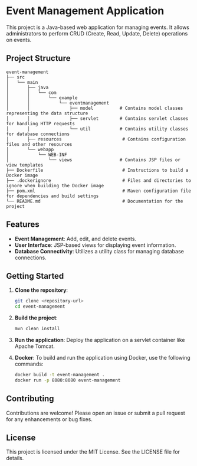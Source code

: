 # Event Management Application

This project is a Java-based web application for managing events. It allows administrators to perform CRUD (Create, Read, Update, Delete) operations on events.

## Project Structure

```
event-management
├── src
│   └── main
│       ├── java
│       │   └── com
│       │       └── example
│       │           └── eventmanagement
│       │               ├── model          # Contains model classes representing the data structure
│       │               ├── servlet        # Contains servlet classes for handling HTTP requests
│       │               └── util           # Contains utility classes for database connections
│       ├── resources                       # Contains configuration files and other resources
│       └── webapp
│           └── WEB-INF
│               └── views                  # Contains JSP files or view templates
├── Dockerfile                              # Instructions to build a Docker image
├── .dockerignore                           # Files and directories to ignore when building the Docker image
├── pom.xml                                 # Maven configuration file for dependencies and build settings
└── README.md                               # Documentation for the project
```

## Features

- **Event Management**: Add, edit, and delete events.
- **User Interface**: JSP-based views for displaying event information.
- **Database Connectivity**: Utilizes a utility class for managing database connections.

## Getting Started

1. **Clone the repository**:
   ```bash
   git clone <repository-url>
   cd event-management
   ```

2. **Build the project**:
   ```bash
   mvn clean install
   ```

3. **Run the application**:
   Deploy the application on a servlet container like Apache Tomcat.

4. **Docker**:
   To build and run the application using Docker, use the following commands:
   ```bash
   docker build -t event-management .
   docker run -p 8080:8080 event-management
   ```

## Contributing

Contributions are welcome! Please open an issue or submit a pull request for any enhancements or bug fixes.

## License

This project is licensed under the MIT License. See the LICENSE file for details.